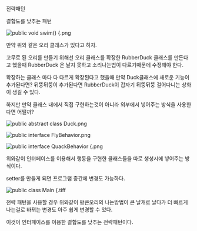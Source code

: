 전략패턴

결합도를 낮추는 패턴

![public void swim() {.png](..%2F..%2F..%2F..%2F..%2F..%2F..%2F..%2Fvar%2Ffolders%2Fks%2Fsztrd36n7q5679wpbxkml_m40000gn%2FT%2Fcom.apple.Notes%2FTemporaryItems%2FNSIRD_%EB%A9%94%EB%AA%A8_cbudbc%2FHardLinkURLTemp%2FC3E83036-5151-46CE-87A3-C7BEC76DEF31%2F1671166517%2Fpublic%20void%20swim%28%29%20%7B.png)


만약 위와 같은 오리 클래스가 있다고 하자.

고무로 된 오리를 만들기 위해선 오리 클래스를 확장한 RubberDuck 클래스를 만든다고 했을때 RubberDuck 은 날지 못하고 소리나는법이 다르기때문에 수정해야 한다.

확장하는 클래스 마다 다 다르게 확장된다고 했을때 만약 Duck클래스에 새로운 기능이 추가된다면? 뒤뚱뒤뚱이 추가된다면 RubberDuck이 갑자기 뒤뚱뒤뚱 걸어다니는 상화이 생길 수 있다.

하지만 만약 클래스 내에서 직접 구현하는것이 아니라 외부에서 넣어주는 방식을 사용한다면 어떨까?

![public abstract class Duck.png](..%2F..%2F..%2F..%2F..%2F..%2F..%2F..%2Fvar%2Ffolders%2Fks%2Fsztrd36n7q5679wpbxkml_m40000gn%2FT%2Fcom.apple.Notes%2FTemporaryItems%2FNSIRD_%EB%A9%94%EB%AA%A8_cbudbc%2FHardLinkURLTemp%2F261378D0-F408-4003-989B-E192DBC23E36%2F1671165904%2Fpublic%20abstract%20class%20Duck.png)

![public interface FlyBehavior.png](..%2F..%2F..%2F..%2F..%2F..%2F..%2F..%2Fvar%2Ffolders%2Fks%2Fsztrd36n7q5679wpbxkml_m40000gn%2FT%2Fcom.apple.Notes%2FTemporaryItems%2FNSIRD_%EB%A9%94%EB%AA%A8_cbudbc%2FHardLinkURLTemp%2FAD76242C-8E34-44B4-8003-0B9EDC391F92%2F1671166210%2Fpublic%20interface%20FlyBehavior.png)

![public interface QuackBehavior {.png](..%2F..%2F..%2F..%2F..%2F..%2F..%2F..%2Fvar%2Ffolders%2Fks%2Fsztrd36n7q5679wpbxkml_m40000gn%2FT%2Fcom.apple.Notes%2FTemporaryItems%2FNSIRD_%EB%A9%94%EB%AA%A8_cbudbc%2FHardLinkURLTemp%2F289DB94C-835B-40C8-B28A-D0BF9212224B%2F1671166228%2Fpublic%20interface%20QuackBehavior%20%7B.png)

위와같이 인터페이스를 이용해서 행동을 구현한 클래스들을 따로 생성시에 넣어주는 방식이다.

setter를 만들게 되면 프로그램 중간에 변경도 가능하다.

![public class Main {.tiff](..%2F..%2F..%2F..%2F..%2F..%2F..%2F..%2Fvar%2Ffolders%2Fks%2Fsztrd36n7q5679wpbxkml_m40000gn%2FT%2Fcom.apple.Notes%2FTemporaryItems%2FNSIRD_%EB%A9%94%EB%AA%A8_cbudbc%2FHardLinkURLTemp%2F4269CE6F-B0B7-401F-95DF-E6FA2D48FF3B%2F1671165935%2Fpublic%20class%20Main%20%7B.png)

전략 패턴을 사용할 경우 위와같이 왕큰오리의 나는방법이 큰 날개로 날다가 더 빠르게 나는걸로 바뀌는 변경도 아주 쉽게 변경할 수 있다.

이것이 인터페이스를 이용한 결합도를 낮추는 전략패턴이다.